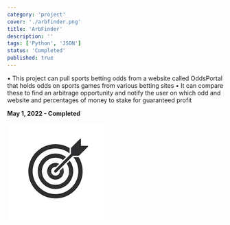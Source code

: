 ```yaml
---
category: 'project'
cover: './arbfinder.png'
title: 'ArbFinder'
description: ''
tags: ['Python', 'JSON']
status: 'Completed'
published: true
---
```


• This project can pull sports betting odds from a website called OddsPortal that holds odds on sports games from various betting sites
• It can compare these to find an arbitrage opportunity and notify the user on which odd and website and percentages of money to stake for guaranteed profit

**May 1, 2022 - Completed**

![](./arbfinder.png)      